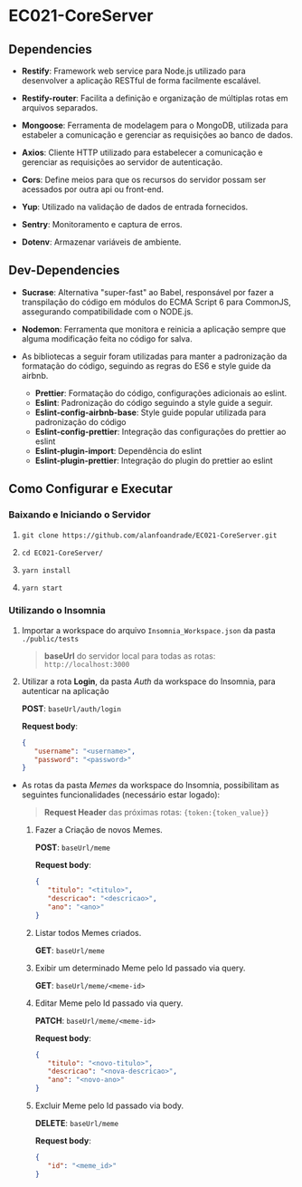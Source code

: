 # EC021-CoreServer

## Dependencies

- **Restify**: Framework web service para Node.js utilizado para desenvolver a aplicação RESTful de forma facilmente escalável.

- **Restify-router**: Facilita a definição e organização de múltiplas rotas em arquivos separados.

- **Mongoose**: Ferramenta de modelagem para o MongoDB, utilizada para estabeler a comunicação e gerenciar as requisições ao banco de dados.

- **Axios**: Cliente HTTP utilizado para estabelecer a comunicação e gerenciar as requisições ao servidor de autenticação.

- **Cors**: Define meios para que os recursos do servidor possam ser acessados por outra api ou front-end.

- **Yup**: Utilizado na validação de dados de entrada fornecidos.

- **Sentry**: Monitoramento e captura de erros.

- **Dotenv**: Armazenar variáveis de ambiente.


## Dev-Dependencies

- **Sucrase**: Alternativa "super-fast" ao Babel, responsável por fazer a transpilação do código em módulos do ECMA Script 6 para CommonJS, assegurando compatibilidade com o NODE.js.

- **Nodemon**: Ferramenta que monitora e reinicia a aplicação sempre que alguma modificação feita no código for salva.

- As bibliotecas a seguir foram utilizadas para manter a padronização da formatação do código, seguindo as regras do ES6 e style guide da airbnb.
    - **Prettier**: Formatação do código, configurações adicionais ao eslint.
    - **Eslint**: Padronização do código seguindo a style guide a seguir.
    - **Eslint-config-airbnb-base**: Style guide popular utilizada para padronização do código
    - **Eslint-config-prettier**: Integração das configurações do prettier ao eslint
    - **Eslint-plugin-import**: Dependência do eslint
    - **Eslint-plugin-prettier**: Integração do plugin do prettier ao eslint

## Como Configurar e Executar

### Baixando e Iniciando o Servidor
1. `git clone https://github.com/alanfoandrade/EC021-CoreServer.git`

1. `cd EC021-CoreServer/`

1. `yarn install`

1. `yarn start`

### Utilizando o Insomnia

1. Importar a workspace do arquivo `Insomnia_Workspace.json` da pasta `./public/tests`
  
    > **baseUrl** do servidor local para todas as rotas: `http://localhost:3000`
   
1. Utilizar a rota **Login**, da pasta *Auth* da workspace do Insomnia, para autenticar na aplicação

    **POST**: `baseUrl/auth/login`
    
    **Request body**:
    ```json
    {
       "username": "<username>",
       "password": "<password>"
    }
    ```


- As rotas da pasta *Memes* da workspace do Insomnia, possibilitam as seguintes funcionalidades (necessário estar logado):

    > **Request Header** das próximas rotas: `{token:{token_value}}`
  
  1. Fazer a Criação de novos Memes.

      **POST**: `baseUrl/meme`

      **Request body**:
      ```json
      {
         "titulo": "<titulo>",
         "descricao": "<descricao>",
         "ano": "<ano>"
      }
      ```

  1. Listar todos Memes criados.

      **GET**: `baseUrl/meme`
  1. Exibir um determinado Meme pelo Id passado via query.

      **GET**: `baseUrl/meme/<meme-id>`
  1. Editar Meme pelo Id passado via query.

      **PATCH**: `baseUrl/meme/<meme-id>`

      **Request body**:
      ```json
      {
         "titulo": "<novo-titulo>",
         "descricao": "<nova-descricao>",
         "ano": "<novo-ano>"
      }
      ```
  1. Excluir Meme pelo Id passado via body.

      **DELETE**: `baseUrl/meme`

      **Request body**:
      ```json
      {
         "id": "<meme_id>"
      }
      ```

